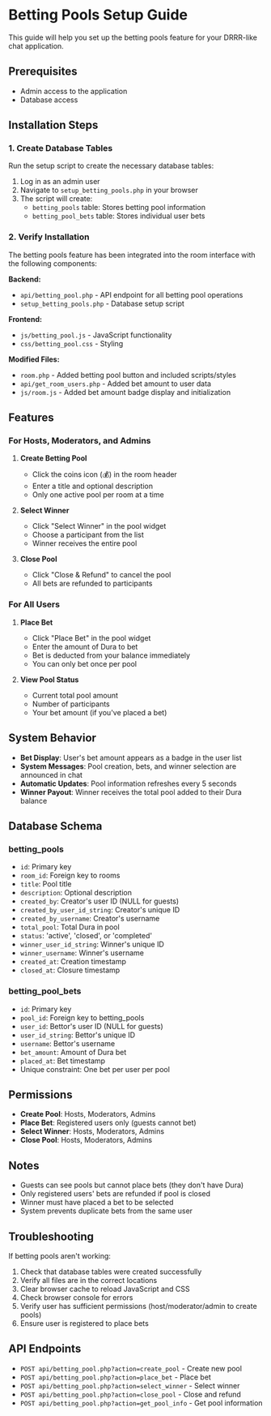 # Betting Pools Setup Guide

This guide will help you set up the betting pools feature for your DRRR-like chat application.

## Prerequisites

- Admin access to the application
- Database access

## Installation Steps

### 1. Create Database Tables

Run the setup script to create the necessary database tables:

1. Log in as an admin user
2. Navigate to `setup_betting_pools.php` in your browser
3. The script will create:
   - `betting_pools` table: Stores betting pool information
   - `betting_pool_bets` table: Stores individual user bets

### 2. Verify Installation

The betting pools feature has been integrated into the room interface with the following components:

**Backend:**
- `api/betting_pool.php` - API endpoint for all betting pool operations
- `setup_betting_pools.php` - Database setup script

**Frontend:**
- `js/betting_pool.js` - JavaScript functionality
- `css/betting_pool.css` - Styling

**Modified Files:**
- `room.php` - Added betting pool button and included scripts/styles
- `api/get_room_users.php` - Added bet amount to user data
- `js/room.js` - Added bet amount badge display and initialization

## Features

### For Hosts, Moderators, and Admins

1. **Create Betting Pool**
   - Click the coins icon (💰) in the room header
   - Enter a title and optional description
   - Only one active pool per room at a time

2. **Select Winner**
   - Click "Select Winner" in the pool widget
   - Choose a participant from the list
   - Winner receives the entire pool

3. **Close Pool**
   - Click "Close & Refund" to cancel the pool
   - All bets are refunded to participants

### For All Users

1. **Place Bet**
   - Click "Place Bet" in the pool widget
   - Enter the amount of Dura to bet
   - Bet is deducted from your balance immediately
   - You can only bet once per pool

2. **View Pool Status**
   - Current total pool amount
   - Number of participants
   - Your bet amount (if you've placed a bet)

## System Behavior

- **Bet Display**: User's bet amount appears as a badge in the user list
- **System Messages**: Pool creation, bets, and winner selection are announced in chat
- **Automatic Updates**: Pool information refreshes every 5 seconds
- **Winner Payout**: Winner receives the total pool added to their Dura balance

## Database Schema

### betting_pools
- `id`: Primary key
- `room_id`: Foreign key to rooms
- `title`: Pool title
- `description`: Optional description
- `created_by`: Creator's user ID (NULL for guests)
- `created_by_user_id_string`: Creator's unique ID
- `created_by_username`: Creator's username
- `total_pool`: Total Dura in pool
- `status`: 'active', 'closed', or 'completed'
- `winner_user_id_string`: Winner's unique ID
- `winner_username`: Winner's username
- `created_at`: Creation timestamp
- `closed_at`: Closure timestamp

### betting_pool_bets
- `id`: Primary key
- `pool_id`: Foreign key to betting_pools
- `user_id`: Bettor's user ID (NULL for guests)
- `user_id_string`: Bettor's unique ID
- `username`: Bettor's username
- `bet_amount`: Amount of Dura bet
- `placed_at`: Bet timestamp
- Unique constraint: One bet per user per pool

## Permissions

- **Create Pool**: Hosts, Moderators, Admins
- **Place Bet**: Registered users only (guests cannot bet)
- **Select Winner**: Hosts, Moderators, Admins
- **Close Pool**: Hosts, Moderators, Admins

## Notes

- Guests can see pools but cannot place bets (they don't have Dura)
- Only registered users' bets are refunded if pool is closed
- Winner must have placed a bet to be selected
- System prevents duplicate bets from the same user

## Troubleshooting

If betting pools aren't working:

1. Check that database tables were created successfully
2. Verify all files are in the correct locations
3. Clear browser cache to reload JavaScript and CSS
4. Check browser console for errors
5. Verify user has sufficient permissions (host/moderator/admin to create pools)
6. Ensure user is registered to place bets

## API Endpoints

- `POST api/betting_pool.php?action=create_pool` - Create new pool
- `POST api/betting_pool.php?action=place_bet` - Place bet
- `POST api/betting_pool.php?action=select_winner` - Select winner
- `POST api/betting_pool.php?action=close_pool` - Close and refund
- `POST api/betting_pool.php?action=get_pool_info` - Get pool information
